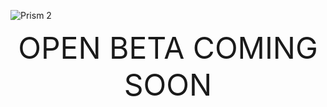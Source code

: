 ![Prism 2](https://prism-pipeline.com/wp-content/uploads/2023/03/prism-pipeline-2-logo-white.png)
<div align="center"><font size="20">OPEN BETA COMING SOON</font></div>
